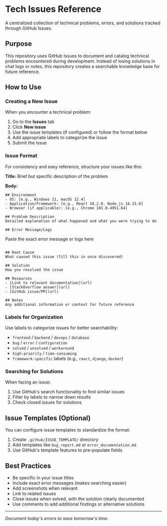# Tech Issues Reference

A centralized collection of technical problems, errors, and solutions tracked through GitHub Issues.

## Purpose

This repository uses GitHub Issues to document and catalog technical problems encountered during development. Instead of losing solutions in chat logs or notes, this repository creates a searchable knowledge base for future reference.

## How to Use

### Creating a New Issue

When you encounter a technical problem:

1. Go to the **Issues** tab
2. Click **New issue**
3. Use the issue templates (if configured) or follow the format below
4. Add appropriate labels to categorize the issue
5. Submit the issue

### Issue Format

For consistency and easy reference, structure your issues like this:

**Title:** Brief but specific description of the problem

**Body:**
```
## Environment
- OS: [e.g., Windows 11, macOS 12.4]
- Application/Framework: [e.g., React 18.2.0, Node.js 16.15.0]
- Browser (if applicable): [e.g., Chrome 101.0.4951.64]

## Problem Description
Detailed explanation of what happened and what you were trying to do

## Error Message/Logs
```
Paste the exact error message or logs here
```

## Root Cause
What caused this issue (fill this in once discovered)

## Solution
How you resolved the issue

## Resources
- [Link to relevant documentation](url)
- [StackOverflow answer](url)
- [GitHub issue/PR](url)

## Notes
Any additional information or context for future reference
```

### Labels for Organization

Use labels to categorize issues for better searchability:

- `frontend` / `backend` / `devops` / `database`
- `bug` / `error` / `configuration`
- `solved` / `unsolved` / `workaround`
- `high-priority` / `time-consuming`
- `framework-specific` labels (e.g., `react`, `django`, `docker`)

### Searching for Solutions

When facing an issue:

1. Use GitHub's search functionality to find similar issues
2. Filter by labels to narrow down results
3. Check closed issues for solutions

## Issue Templates (Optional)

You can configure issue templates to standardize the format:

1. Create `.github/ISSUE_TEMPLATE/` directory
2. Add templates like `bug_report.md` or `error_documentation.md`
3. Use GitHub's template features to pre-populate fields

## Best Practices

- Be specific in your issue titles
- Include exact error messages (makes searching easier)
- Add screenshots when relevant
- Link to related issues
- Close issues when solved, with the solution clearly documented
- Use comments to add additional findings or alternative solutions

---

*Document today's errors to save tomorrow's time.*
